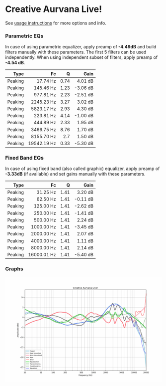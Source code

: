 # Creative Aurvana Live!
See [usage instructions](https://github.com/jaakkopasanen/AutoEq#usage) for more options and info.

### Parametric EQs
In case of using parametric equalizer, apply preamp of **-4.49dB** and build filters manually
with these parameters. The first 5 filters can be used independently.
When using independent subset of filters, apply preamp of **-4.54 dB**.

| Type    | Fc          |    Q | Gain     |
|--------:|------------:|-----:|---------:|
| Peaking | 17.74 Hz    | 0.74 | 4.01 dB  |
| Peaking | 145.46 Hz   | 1.23 | -3.06 dB |
| Peaking | 977.81 Hz   | 2.23 | -2.51 dB |
| Peaking | 2245.23 Hz  | 3.27 | 3.02 dB  |
| Peaking | 5823.17 Hz  | 2.93 | 4.30 dB  |
| Peaking | 223.81 Hz   | 4.14 | -1.00 dB |
| Peaking | 444.89 Hz   | 2.33 | 1.95 dB  |
| Peaking | 3466.75 Hz  | 8.76 | 1.70 dB  |
| Peaking | 8155.70 Hz  | 2.7  | 1.50 dB  |
| Peaking | 19542.19 Hz | 0.33 | -5.30 dB |

### Fixed Band EQs
In case of using fixed band (also called graphic) equalizer, apply preamp of **-3.33dB**
(if available) and set gains manually with these parameters.

| Type    | Fc          |    Q | Gain     |
|--------:|------------:|-----:|---------:|
| Peaking | 31.25 Hz    | 1.41 | 3.20 dB  |
| Peaking | 62.50 Hz    | 1.41 | -0.11 dB |
| Peaking | 125.00 Hz   | 1.41 | -2.62 dB |
| Peaking | 250.00 Hz   | 1.41 | -1.41 dB |
| Peaking | 500.00 Hz   | 1.41 | 2.24 dB  |
| Peaking | 1000.00 Hz  | 1.41 | -3.45 dB |
| Peaking | 2000.00 Hz  | 1.41 | 2.07 dB  |
| Peaking | 4000.00 Hz  | 1.41 | 1.11 dB  |
| Peaking | 8000.00 Hz  | 1.41 | 2.14 dB  |
| Peaking | 16000.01 Hz | 1.41 | -5.40 dB |

### Graphs
![](./Creative%20Aurvana%20Live!.png)